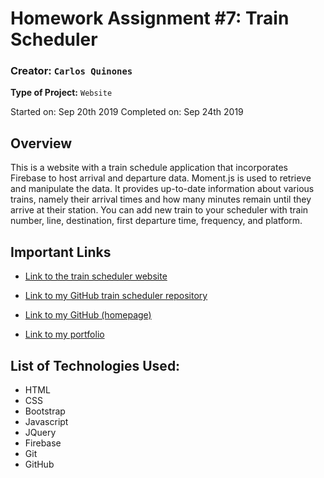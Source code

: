 # Homework Assignment #7: Train Scheduler
### **Creator:** `Carlos Quinones`
**Type of Project:** `Website`

Started on: Sep 20th 2019
Completed on: Sep 24th 2019

## Overview

This is a website with a train schedule application that incorporates Firebase to host arrival and departure data. Moment.js is used to retrieve and manipulate the data. It provides up-to-date information about various trains, namely their arrival times and how many minutes remain until they arrive at their station. You can add new train to your scheduler with train number, line,	destination,	first departure	time, frequency, and	platform.

## Important Links

* [Link to the train scheduler website](https://ceq2000.github.io/train-scheduler/)

* [Link to my GitHub train scheduler repository](https://github.com/ceq2000/train-scheduler/)

* [Link to my GitHub (homepage)](https://https://github.com/ceq2000/)

* [Link to my portfolio](https://ceq2000.github.io/portfolio/portfolio2.html)

## List of Technologies Used:

- HTML
- CSS
- Bootstrap
- Javascript
- JQuery
- Firebase
- Git
- GitHub
